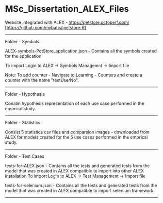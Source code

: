 # MSc_Dissertation_ALEX_Files

Website integrated with ALEX - https://petstore.octoperf.com/ [https://github.com/mybatis/jpetstore-6]

*****************************************************************

Folder - Symbols

ALEX-symbols-PetStore_application.json - Contains all the symbols created for the application 

To import
Login to ALEX -> Symbols Managemnt -> Import file

Note: To add counter - Navigate to Learning - Counters and create a counter with the name "testUserNo".

*****************************************************************

Folder - Hypothesis

Conatin hypothesis representation of each use case performed in the emprical study.

*****************************************************************

Folder - Statistics

Consist 5 statistics csv files and comparsion images - downloaded from ALEX for models created for the 5 use cases performed in the emprical study.

*****************************************************************

Folder - Test Cases

tests-for-ALEX.json  - Contains all the tests and generated tests from the model that was created in ALEX compatible to import into other ALEX installation 
To import
Login to ALEX -> Test Management -> Import file

tests-for-selenium.json - Contains all the tests and generated tests from the model that was created in ALEX compatible to import selenium framework.

*****************************************************************

